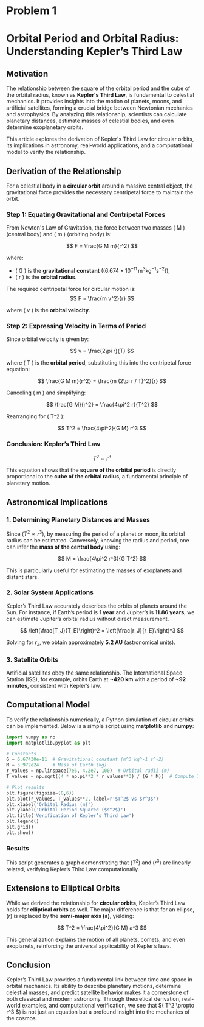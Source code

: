 # Problem 1
# Orbital Period and Orbital Radius: Understanding Kepler’s Third Law  

## Motivation  

The relationship between the square of the orbital period and the cube of the orbital radius, known as **Kepler's Third Law**, is fundamental to celestial mechanics. It provides insights into the motion of planets, moons, and artificial satellites, forming a crucial bridge between Newtonian mechanics and astrophysics. By analyzing this relationship, scientists can calculate planetary distances, estimate masses of celestial bodies, and even determine exoplanetary orbits.  

This article explores the derivation of Kepler's Third Law for circular orbits, its implications in astronomy, real-world applications, and a computational model to verify the relationship.  

## Derivation of the Relationship  

For a celestial body in a **circular orbit** around a massive central object, the gravitational force provides the necessary centripetal force to maintain the orbit.  

### Step 1: Equating Gravitational and Centripetal Forces  

From Newton's Law of Gravitation, the force between two masses \( M \) (central body) and \( m \) (orbiting body) is:  

$$
F = \frac{G M m}{r^2}
$$

where:  
- \( G \) is the **gravitational constant** ($(6.674 \times 10^{-11} \, \text{m}^3\text{kg}^{-1}\text{s}^{-2}$)),  
- \( r \) is the **orbital radius**.  

The required centripetal force for circular motion is:  
$$
F = \frac{m v^2}{r}
$$

where \( v \) is the **orbital velocity**.  

### Step 2: Expressing Velocity in Terms of Period  

Since orbital velocity is given by:

$$
v = \frac{2\pi r}{T}
$$

where \( T \) is the **orbital period**, substituting this into the centripetal force equation:

$$
\frac{G M m}{r^2} = \frac{m (2\pi r / T)^2}{r}
$$

Canceling \( m \) and simplifying:

$$
\frac{G M}{r^2} = \frac{4\pi^2 r}{T^2}
$$

Rearranging for \( T^2 \):

$$
T^2 = \frac{4\pi^2}{G M} r^3
$$

### Conclusion: Kepler’s Third Law  

$$
T^2 \propto r^3
$$

This equation shows that the **square of the orbital period** is directly proportional to the **cube of the orbital radius**, a fundamental principle of planetary motion.  

## Astronomical Implications  

### 1. **Determining Planetary Distances and Masses**  
Since $(T^2 \propto r^3$), by measuring the period of a planet or moon, its orbital radius can be estimated. Conversely, knowing the radius and period, one can infer the **mass of the central body** using:  

$$
M = \frac{4\pi^2 r^3}{G T^2}
$$

This is particularly useful for estimating the masses of exoplanets and distant stars.  

### 2. **Solar System Applications**  
Kepler’s Third Law accurately describes the orbits of planets around the Sun. For instance, if Earth’s period is **1 year** and Jupiter’s is **11.86 years**, we can estimate Jupiter’s orbital radius without direct measurement.  

$$
\left(\frac{T_J}{T_E}\right)^2 = \left(\frac{r_J}{r_E}\right)^3
$$

Solving for $r_J$, we obtain approximately **5.2 AU** (astronomical units).  

### 3. **Satellite Orbits**  
Artificial satellites obey the same relationship. The International Space Station (ISS), for example, orbits Earth at **~420 km** with a period of **~92 minutes**, consistent with Kepler’s law.  

## Computational Model  

To verify the relationship numerically, a Python simulation of circular orbits can be implemented. Below is a simple script using **matplotlib** and **numpy**:  

```python
import numpy as np
import matplotlib.pyplot as plt

# Constants
G = 6.67430e-11  # Gravitational constant (m^3 kg^-1 s^-2)
M = 5.972e24     # Mass of Earth (kg)
r_values = np.linspace(7e6, 4.2e7, 100)  # Orbital radii (m)
T_values = np.sqrt((4 * np.pi**2 * r_values**3) / (G * M))  # Compute T from Kepler's 3rd law

# Plot results
plt.figure(figsize=(8,6))
plt.plot(r_values, T_values**2, label=r'$T^2$ vs $r^3$')
plt.xlabel('Orbital Radius (m)')
plt.ylabel('Orbital Period Squared ($s^2$)')
plt.title('Verification of Kepler’s Third Law')
plt.legend()
plt.grid()
plt.show()
```

### Results  

This script generates a graph demonstrating that $(T^2$) and $(r^3$) are linearly related, verifying Kepler’s Third Law computationally.  

## Extensions to Elliptical Orbits  

While we derived the relationship for **circular orbits**, Kepler’s Third Law holds for **elliptical orbits** as well. The major difference is that for an ellipse, $(r$) is replaced by the **semi-major axis (a)**, yielding:  

$$
T^2 = \frac{4\pi^2}{G M} a^3
$$

This generalization explains the motion of all planets, comets, and even exoplanets, reinforcing the universal applicability of Kepler’s laws.  

## Conclusion  

Kepler’s Third Law provides a fundamental link between time and space in orbital mechanics. Its ability to describe planetary motions, determine celestial masses, and predict satellite behavior makes it a cornerstone of both classical and modern astronomy. Through theoretical derivation, real-world examples, and computational verification, we see that $( T^2 \propto r^3 $) is not just an equation but a profound insight into the mechanics of the cosmos.